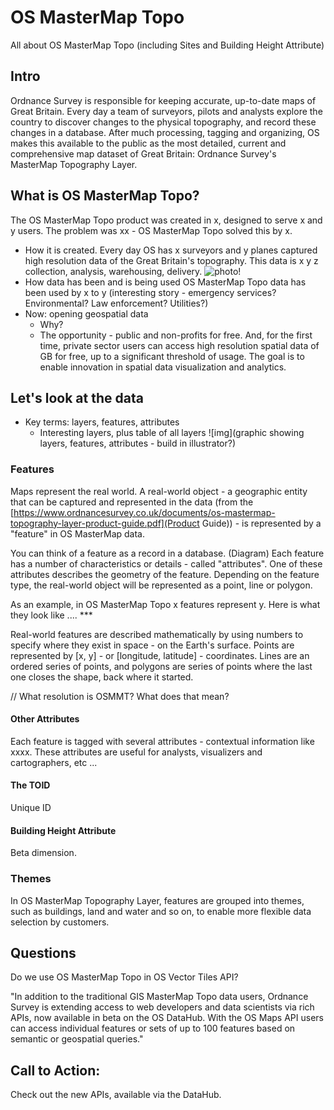 # OS MasterMap Topo

All about OS MasterMap Topo (including Sites and Building Height Attribute)

## Intro 

Ordnance Survey is responsible for keeping accurate, up-to-date maps of Great Britain. Every day a team of surveyors, pilots and analysts explore the country to discover changes to the physical topography, and record these changes in a database. After much processing, tagging and organizing, OS makes this available to the public as the most detailed, current and comprehensive map dataset of Great Britain: Ordnance Survey's MasterMap Topography Layer.

## What is OS MasterMap Topo?

The OS MasterMap Topo product was created in x, designed to serve x and y users. The problem was xx - OS MasterMap Topo solved this by x. 
- How it is created.
Every day OS has x surveyors and y planes captured high resolution data of the Great Britain's topography. This data is x y z collection, analysis, warehousing, delivery. ![photo!](photo!)
- How data has been and is being used
OS MasterMap Topo data has been used by x to y (interesting story - emergency services? Environmental? Law enforcement? Utilities?) 
- Now: opening geospatial data
    - Why? 
    - The opportunity - public and non-profits for free. And, for the first time, private sector users can access high resolution spatial data of GB for free, up to a significant threshold of usage. The goal is to enable innovation in spatial data visualization and analytics.

## Let's look at the data

- Key terms: layers, features, attributes
    - Interesting layers, plus table of all layers ![img](graphic showing layers, features, attributes - build in illustrator?)


### Features

Maps represent the real world. A real-world object - a geographic entity that can be captured and represented in the data (from the [https://www.ordnancesurvey.co.uk/documents/os-mastermap-topography-layer-product-guide.pdf](Product Guide)) - is represented by a "feature" in OS MasterMap data. 

You can think of a feature as a record in a database. (Diagram) Each feature has a number of characteristics or details - called "attributes". One of these attributes describes the geometry of the feature. Depending on the feature type, the real-world object will be represented as a point, line or polygon. 

As an example, in OS MasterMap Topo x features represent y. Here is what they look like .... ***

 Real-world features are described mathematically by using numbers to specify where they exist in space - on the Earth's surface. Points are represented by [x, y] - or [longitude, latitude] - coordinates. Lines are an ordered series of points, and polygons are series of points where the last one closes the shape, back where it started.

// What resolution is OSMMT? What does that mean? 

#### Other Attributes

Each feature is tagged with several attributes - contextual information like xxxx. These attributes are useful for analysts, visualizers and cartographers, etc ...

#### The TOID

Unique ID

#### Building Height Attribute

Beta dimension.

### Themes

In OS MasterMap Topography Layer, features are grouped into themes, such as buildings, land and water and so on, to enable more flexible data selection by customers.






## Questions

Do we use OS MasterMap Topo in OS Vector Tiles API? 

"In addition to the traditional GIS MasterMap Topo data users, Ordnance Survey is extending access to web developers and data scientists via rich APIs, now available in beta on the OS DataHub. With the OS Maps API users can access individual features or sets of up to 100 features based on semantic or geospatial queries."





## Call to Action: 

Check out the new APIs, available via the DataHub.
